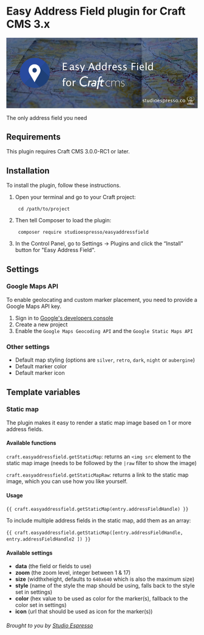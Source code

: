 # Easy Address Field plugin for Craft CMS 3.x

![Easy Address Field](/resources/banner.png?raw=true)


The only address field you need

## Requirements

This plugin requires Craft CMS 3.0.0-RC1 or later.

## Installation

To install the plugin, follow these instructions.

1. Open your terminal and go to your Craft project:

        cd /path/to/project

2. Then tell Composer to load the plugin:

        composer require studioespresso/easyaddressfield

3. In the Control Panel, go to Settings → Plugins and click the “Install” button for "Easy Address Field".

## Settings

### Google Maps API
To enable geolocating and custom marker placement, you need to provide a Google Maps API key.
1) Sign in to [Google's developers console](http://console.developers.google.com/)
2) Create a new project
3) Enable the `Google Maps Geocoding API` and the `Google Static Maps API`

### Other settings
- Default map styling (options are `silver`, `retro`, `dark`, `night` or `aubergine`)
- Default marker color
- Default marker icon

## Template variables

### Static map

The plugin makes it easy to render a static map image based on 1 or more address fields.

#### Available functions

`craft.easyaddressfield.getStaticMap`: returns an `<img src` element to the static map image (needs to be followed by the `|raw` filter to show the image)

`craft.easyaddressfield.getStaticMapRaw`: returns a link to the static map image, which you can use how you like yourself.

#### Usage

`{{ craft.easyaddressfield.getStaticMap(entry.addressFieldHandle) }}`

To include multiple address fields in the static map, add them as an array:

`{{ craft.easyaddressfield.getStaticMap([entry.addressFieldHandle, entry.addressFieldHandle2 ]) }}`

#### Available settings

- **data** (the field or fields to use)
- **zoom** (the zoom level, integer between 1 & 17)
- **size** (widthxheight, defaults to `640x640` which is also the maximum size)
- **style** (name of the style the map should be using, falls back to the style set in settings)
- **color** (hex value to be used as color for the marker(s), fallback to the color set in settings)
- **icon** (url that should be used as icon for the marker(s))

###### Brought to you by [Studio Espresso](https://studioespresso.co)
